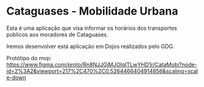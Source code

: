 # Cataguases - Mobilidade Urbana
Esta é uma aplicação que visa informar os horários dos transportes publicos aos moradores de Cataguases.

Iremos desenvolver está aplicação em Dojos realizados pelo GDG.

Protótipo do mvp: https://www.figma.com/proto/Rn8NJJGjMJOIqITLwYHD1r/CataMobi?node-id=2%3A2&viewport=217%2C470%2C0.5264466404914856&scaling=scale-down
